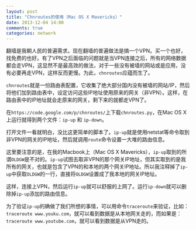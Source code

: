 ```yaml
---
layout: post
title: "Chnroutes的使用（Mac OS X Mavericks）"
date: 2013-12-04 14:00
comments: true
categories: network
---
```


翻墙是我朝人民的普遍需求。现在翻墙的普遍做法是搞一个VPN。买一个也好，找免费的也好。有了VPN之后面临的问题就是当VPN连接之后，所有的网络数据都会走VPN，这显然不是最高效的做法，对于一些没有被墙的网站或是应用，没有必要再走VPN，这样反而更慢。为此，`chnroutes`应蕴而生了。

<!-- more -->

`chnroutes`就是一份路由表配置，它收集了绝大部分国内没有被墙的网站/IP，然后将他们加到路由表中，设定访问这些IP地址使用原来的网关（非VPN）。这样，在路由表中的IP地址就会走原来的网关，剩下来的就都走VPN了。

在`https://code.google.com/p/chnroutes/`上下载`chnroutes.py`，在Mac OS X上运行就得到两个文件：`ip-up` 和 `ip-down`。

打开文件一看就明白，没比这更简单的脚本了。`ip-up`就是使用netstat等命令取到非VPN的网关的IP地址，然后就调用`route`命令设置一大堆的路由信息。

这里要注意的是，在我的Macbook上（Mac OS X Mavericks），`ip-up`取到的所谓`OLDGW`是不对的。`ip-up`试图去取非VPN的那个网关IP地址，但其实取到的是我所有的网关，也就是包含了VPN的和本地的两个网关IP地址。所以我注释掉了`ip-up`中获取`OLDGW`的一行，直接将`OLDGW`设置成了我本地的网关IP地址。

这样，连接上VPN，然后运行`ip-up`就可以舒服的上网了。运行`ip-down`就可以删除掉`ip-up`添加的路由信息。

为了验证`ip-up`的确做了我们所想的事情，可以用命令`traceroute`来验证，比如：`traceroute www.youku.com`，就可以看到数据是从本地网关走的，而如果是：`traceroute www.youtube.com`，就可以看到数据是从VPN走的。
